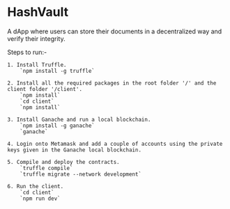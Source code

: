 # HashVault

A dApp where users can store their documents in a decentralized way and verify their integrity. 

Steps to run:-

    1. Install Truffle.
        `npm install -g truffle`
    
    2. Install all the required packages in the root folder '/' and the client folder '/client'.
        `npm install`
        `cd client`
        `npm install`

    3. Install Ganache and run a local blockchain.
        `npm install -g ganache`
        `ganache`

    4. Login onto Metamask and add a couple of accounts using the private keys given in the Ganache local blockchain.

    5. Compile and deploy the contracts.
        `truffle compile`
        `truffle migrate --network development`

    6. Run the client.
        `cd client`
        `npm run dev`
